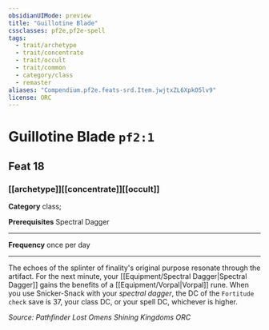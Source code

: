 ```yaml
---
obsidianUIMode: preview
title: "Guillotine Blade"
cssclasses: pf2e,pf2e-spell
tags:
  - trait/archetype
  - trait/concentrate
  - trait/occult
  - trait/common
  - category/class
  - remaster
aliases: "Compendium.pf2e.feats-srd.Item.jwjtxZL6XpkO5lv9"
license: ORC
---
```

# Guillotine Blade `pf2:1`
## Feat 18
### [[archetype]][[concentrate]][[occult]]

**Category** class; 



**Prerequisites** Spectral Dagger
* * *
**Frequency** once per day

* * *

The echoes of the splinter of finality's original purpose resonate through the artifact. For the next minute, your [[Equipment/Spectral Dagger|Spectral Dagger]] gains the benefits of a [[Equipment/Vorpal|Vorpal]] rune. When you use Snicker-Snack with your _spectral dagger_, the DC of the `Fortitude check` save is 37, your class DC, or your spell DC, whichever is higher.

*Source: Pathfinder Lost Omens Shining Kingdoms*
*ORC*
